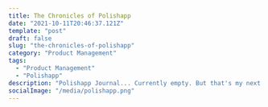 ```yaml
---
title: The Chronicles of Polishapp
date: "2021-10-11T20:46:37.121Z"
template: "post"
draft: false
slug: "the-chronicles-of-polishapp"
category: "Product Management"
tags:
  - "Product Management"
  - "Polishapp"
description: "Polishapp Journal... Currently empty. But that's my next post!"
socialImage: "/media/polishapp.png"
---
```


